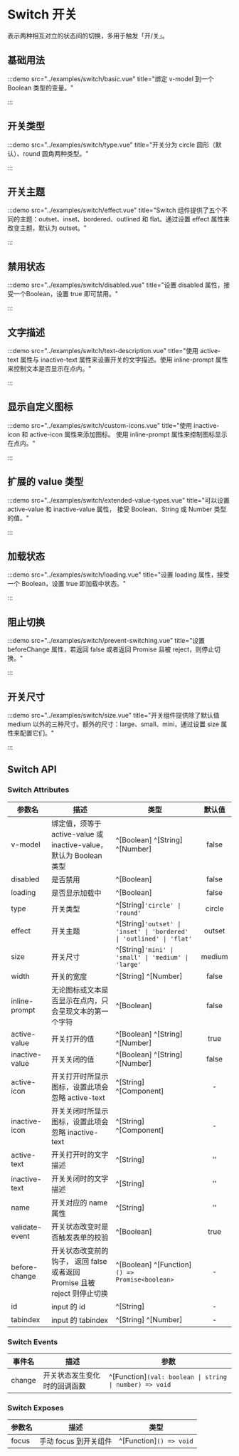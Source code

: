 # Switch 开关

表示两种相互对立的状态间的切换，多用于触发「开/关」。

## 基础用法

:::demo src="../examples/switch/basic.vue" title="绑定 v-model 到一个 Boolean 类型的变量。"

:::

## 开关类型

:::demo src="../examples/switch/type.vue" title="开关分为 circle 圆形（默认）、round 圆角两种类型。"

:::

## 开关主题

:::demo src="../examples/switch/effect.vue" title="Switch 组件提供了五个不同的主题：outset、inset、bordered、outlined 和 flat。通过设置 effect 属性来改变主题，默认为 outset。"

:::

## 禁用状态

:::demo src="../examples/switch/disabled.vue" title="设置 disabled 属性，接受一个Boolean，设置 true 即可禁用。"

:::

## 文字描述

:::demo src="../examples/switch/text-description.vue" title="使用 active-text 属性与 inactive-text 属性来设置开关的文字描述。使用 inline-prompt 属性来控制文本是否显示在点内。"

:::

## 显示自定义图标

:::demo src="../examples/switch/custom-icons.vue" title="使用 inactive-icon 和 active-icon 属性来添加图标。 使用 inline-prompt 属性来控制图标显示在点内。"

:::

## 扩展的 value 类型

:::demo src="../examples/switch/extended-value-types.vue" title="可以设置 active-value 和 inactive-value 属性， 接受 Boolean、String 或 Number 类型的值。"

:::

## 加载状态

:::demo src="../examples/switch/loading.vue" title="设置 loading 属性，接受一个 Boolean，设置 true 即加载中状态。"

:::

## 阻止切换

:::demo src="../examples/switch/prevent-switching.vue" title="设置 beforeChange 属性，若返回 false 或者返回 Promise 且被 reject，则停止切换。"

:::

## 开关尺寸

:::demo src="../examples/switch/size.vue" title="开关组件提供除了默认值 medium 以外的三种尺寸。额外的尺寸：large、small、mini，通过设置 size 属性来配置它们。"

:::

## Switch API

### Switch Attributes

| 参数名 | 描述 | 类型 | 默认值 |
| ------ | ---- | ---- | :----: |
| v-model | 绑定值，须等于 active-value 或 inactive-value，默认为 Boolean 类型 | ^[Boolean] ^[String] ^[Number] | false |
| disabled | 是否禁用 | ^[Boolean] | false |
| loading | 是否显示加载中 | ^[Boolean] | false |
| type | 开关类型 | ^[String]`'circle' \| 'round'` | circle |
| effect | 开关主题 |  ^[String]`'outset' \| 'inset' \| 'bordered' \| 'outlined' \| 'flat'` | outset |
| size | 开关尺寸 | ^[String]`'mini' \| 'small' \| 'medium' \| 'large'` | medium |
| width | 开关的宽度 | ^[String] ^[Number] | false |
| inline-prompt | 无论图标或文本是否显示在点内，只会呈现文本的第一个字符 | ^[Boolean] | false |
| active-value | 开关打开的值 | ^[Boolean] ^[String] ^[Number] | true |
| inactive-value | 开关关闭的值 | ^[Boolean] ^[String] ^[Number] | false |
| active-icon | 开关打开时所显示图标，设置此项会忽略 active-text | ^[String] ^[Component] | - |
| inactive-icon | 开关关闭时所显示图标，设置此项会忽略 inactive-text | ^[String] ^[Component] | - |
| active-text | 开关打开时的文字描述 | ^[String] | '' |
| inactive-text | 开关关闭时的文字描述 | ^[String] | '' |
| name | 开关对应的 name 属性 | ^[String] | '' |
| validate-event | 开关状态改变时是否触发表单的校验 | ^[Boolean] | true |
| before-change | 开关状态改变前的钩子， 返回 false 或者返回 Promise 且被 reject 则停止切换 | ^[Boolean]  ^[Function]`() => Promise<boolean>`  | - |
| id | input 的 id | ^[String] | - |
| tabindex | input 的 tabindex | ^[String] ^[Number] | - |

### Switch Events

| 事件名 | 描述 | 参数 |
| ------ | ---- | ---- |
| change | 开关状态发生变化时的回调函数 | ^[Function]`(val: boolean \| string \| number) => void` |

### Switch Exposes

| 参数名 | 描述 | 类型 |
| ------ | ---- | ---- |
| focus  | 手动 focus 到开关组件 | ^[Function]`() => void` |
